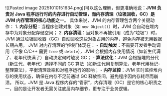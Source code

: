 ![[Pasted image 20251010151634.png]]可以这么理解，但更准确地说：**JVM 负责对 Java 程序运行时的内存进行自动管理，而内存清理（垃圾回收，GC）是 JVM 内存管理的核心功能之一**。 具体来说，JVM 的内存管理包含两个关键动作： 1. **内存分配**：当程序创建对象（如 `new Object()`）时，JVM 会自动在堆内存中为对象分配存储空间； 2. **内存清理**：当对象不再被引用（成为“垃圾”）时，JVM 通过垃圾回收器（GC）自动回收这些对象占用的内存，避免内存被无用数据长期占用。 JVM 对内存清理的“控制”体现在： - **自动触发**：不需要开发者手动调用（不像 C/C++ 需要 `free` 或 `delete`），JVM 会根据内存使用情况（如新生代满了、老年代快满了）自动决定何时触发 GC； - **算法优化**：JVM 会根据堆的分代（新生代、老年代）选择不同的 GC 算法（如新生代用复制算法，老年代用标记-整理算法），平衡清理效率和对程序运行的影响； - **内存监控**：JVM 实时监控堆内存的使用状态，确保在内存不足前通过 GC 释放空间，避免程序因内存耗尽而崩溃。 所以，JVM 是 Java 程序内存的“管家”，内存清理（GC）是它的核心职责之一，目的是让开发者无需关注底层内存细节，更专注于业务逻辑。